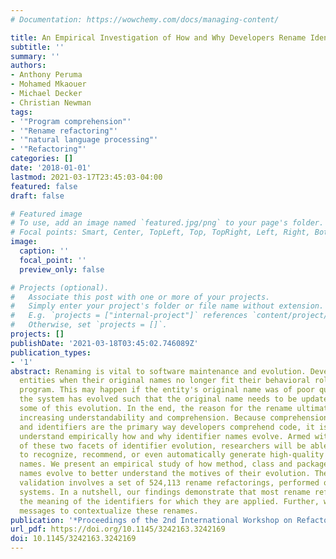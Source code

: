 ```yaml
---
# Documentation: https://wowchemy.com/docs/managing-content/

title: An Empirical Investigation of How and Why Developers Rename Identifiers
subtitle: ''
summary: ''
authors:
- Anthony Peruma
- Mohamed Mkaouer
- Michael Decker
- Christian Newman
tags:
- '"Program comprehension"'
- '"Rename refactoring"'
- '"natural language processing"'
- '"Refactoring"'
categories: []
date: '2018-01-01'
lastmod: 2021-03-17T23:45:03-04:00
featured: false
draft: false

# Featured image
# To use, add an image named `featured.jpg/png` to your page's folder.
# Focal points: Smart, Center, TopLeft, Top, TopRight, Left, Right, BottomLeft, Bottom, BottomRight.
image:
  caption: ''
  focal_point: ''
  preview_only: false

# Projects (optional).
#   Associate this post with one or more of your projects.
#   Simply enter your project's folder or file name without extension.
#   E.g. `projects = ["internal-project"]` references `content/project/deep-learning/index.md`.
#   Otherwise, set `projects = []`.
projects: []
publishDate: '2021-03-18T03:45:02.746089Z'
publication_types:
- '1'
abstract: Renaming is vital to software maintenance and evolution. Developers rename
  entities when their original names no longer fit their behavioral role within the
  program. This may happen if the entity's original name was of poor quality or if
  the system has evolved such that the original name needs to be updated to reflect
  some of this evolution. In the end, the reason for the rename ultimately falls under
  increasing understandability and comprehension. Because comprehension is so important,
  and identifiers are the primary way developers comprehend code, it is critical to
  understand empirically how and why identifier names evolve. Armed with an understanding
  of these two facets of identifier evolution, researchers will be able to train algorithms
  to recognize, recommend, or even automatically generate high-quality identifier
  names. We present an empirical study of how method, class and package identifier
  names evolve to better understand the motives of their evolution. The empirical
  validation involves a set of 524,113 rename refactorings, performed on 3,795 Java
  systems. In a nutshell, our findings demonstrate that most rename refactorings narrow
  the meaning of the identifiers for which they are applied. Further, we analyze commit
  messages to contextualize these renames.
publication: '*Proceedings of the 2nd International Workshop on Refactoring*'
url_pdf: https://doi.org/10.1145/3242163.3242169
doi: 10.1145/3242163.3242169
---
```

